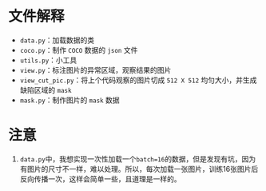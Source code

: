 # 文件解释

- `data.py`：加载数据的类
- `coco.py`：制作 `COCO` 数据的 `json` 文件
- `utils.py`：小工具
- `view.py`：标注图片的异常区域，观察结果的图片
- `view_cut_pic.py`：将上个代码观察的图片切成 `512 X 512` 均匀大小，并生成缺陷区域的 `mask`
- `mask.py`：制作图片的 `mask` 数据

# 注意

1. `data.py`中，我想实现一次性加载一个`batch=16`的数据，但是发现有坑，因为有图片的尺寸不一样，难以处理。所以，每次加载一张图片，训练16张图片后反向传播一次，这样会简单一些，且道理是一样的。